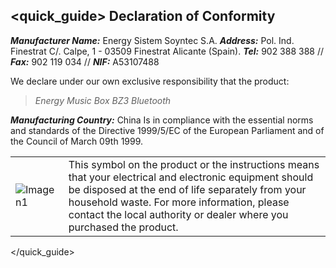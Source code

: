 ## <quick_guide> Declaration of Conformity

_**Manufacturer Name:**_ Energy Sistem Soyntec S.A.
_**Address:**_ Pol. Ind. Finestrat C/. Calpe, 1 - 03509 Finestrat Alicante (Spain).
_**Tel:**_ 902 388 388 // _**Fax:**_ 902 119 034 // _**NIF:**_  A53107488


We declare under our own exclusive responsibility that the product:

>*Energy Music Box BZ3 Bluetooth*

_**Manufacturing Country:**_ China
Is in compliance with the essential norms and standards of the Directive 1999/5/EC of the European Parliament and of the Council of March 09th 1999.

|  |  |
|:-------|:-------|
|![Imagen1](http://static.energysistem.com/images/manuals/39930/52d42d0e441fc.jpg) |This symbol on the product or the instructions means that your electrical and electronic equipment should be disposed at the end of life separately from your household waste. For more information, please contact the local authority or dealer where you purchased the product.|

</quick_guide>
